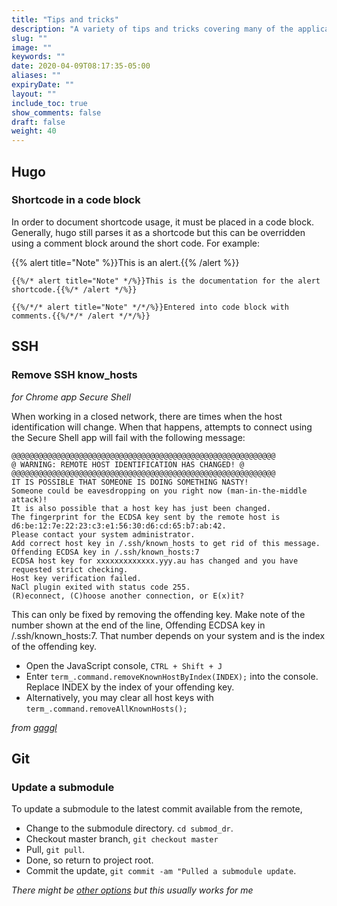 ```yaml
---
title: "Tips and tricks"
description: "A variety of tips and tricks covering many of the applications I use."
slug: ""
image: ""
keywords: ""
date: 2020-04-09T08:17:35-05:00
aliases: ""
expiryDate: ""
layout: ""
include_toc: true
show_comments: false
draft: false
weight: 40
---
```


## Hugo

### Shortcode in a code block

In order to document shortcode usage, it must be placed in a code block. Generally, hugo still parses it as a shortcode but this can be overridden using a comment block around the short code. For example:

{{% alert title="Note" %}}This is an alert.{{% /alert %}}

```
{{%/* alert title="Note" */%}}This is the documentation for the alert shortcode.{{%/* /alert */%}}

{{%/*/* alert title="Note" */*/%}}Entered into code block with comments.{{%/*/* /alert */*/%}}
```


## SSH

### Remove SSH know_hosts

*for Chrome app Secure Shell*

When working in a closed network, there are times when the host identification will change. When that happens, attempts to connect using the Secure Shell app will fail with the following message:

```
@@@@@@@@@@@@@@@@@@@@@@@@@@@@@@@@@@@@@@@@@@@@@@@@@@@@@@@@@@@
@ WARNING: REMOTE HOST IDENTIFICATION HAS CHANGED! @
@@@@@@@@@@@@@@@@@@@@@@@@@@@@@@@@@@@@@@@@@@@@@@@@@@@@@@@@@@@
IT IS POSSIBLE THAT SOMEONE IS DOING SOMETHING NASTY!
Someone could be eavesdropping on you right now (man-in-the-middle attack)!
It is also possible that a host key has just been changed.
The fingerprint for the ECDSA key sent by the remote host is
d6:be:12:7e:22:23:c3:e1:56:30:d6:cd:65:b7:ab:42.
Please contact your system administrator.
Add correct host key in /.ssh/known_hosts to get rid of this message.
Offending ECDSA key in /.ssh/known_hosts:7
ECDSA host key for xxxxxxxxxxxxx.yyy.au has changed and you have requested strict checking.
Host key verification failed.
NaCl plugin exited with status code 255.
(R)econnect, (C)hoose another connection, or E(x)it?
```

This can only be fixed by removing the offending key. Make note of the number shown at the end of the line, Offending ECDSA key in /.ssh/known_hosts:7. That number depends on your system and is the index of the offending key.

* Open the JavaScript console, `CTRL + Shift + J`
* Enter `term_.command.removeKnownHostByIndex(INDEX);` into the console. Replace INDEX by the index of your offending key.
* Alternatively, you may clear all host keys with `term_.command.removeAllKnownHosts();`

*from [gaggl](https://www.gaggl.com/2015/07/chromeos-removing-ssh-known_hosts-from-chromebook/)*


## Git

### Update a submodule

To update a submodule to the latest commit available from the remote,

* Change to the submodule directory. `cd submod_dr`.
* Checkout master branch, `git checkout master`
* Pull, `git pull`.
* Done, so return to project root.
* Commit the update, `git commit -am "Pulled a submodule update`.

*There might be [other options](https://stackoverflow.com/questions/5828324/update-git-submodule-to-latest-commit-on-origin) but this usually works for me*

